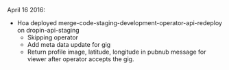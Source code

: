 April 16 2016:
- Hoa deployed merge-code-staging-development-operator-api-redeploy on dropin-api-staging
  + Skipping operator
  + Add meta data update for gig
  + Return profile image, latitude, longitude in pubnub message for viewer after operator accepts the gig.
